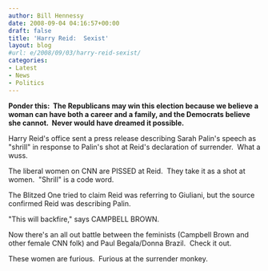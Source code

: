 ```yaml
---
author: Bill Hennessy
date: 2008-09-04 04:16:57+00:00
draft: false
title: 'Harry Reid:  Sexist'
layout: blog
#url: e/2008/09/03/harry-reid-sexist/
categories:
- Latest
- News
- Politics
---
```


**Ponder this:  The Republicans may win this election because we believe a woman can have both a career and a family, and the Democrats believe she cannot.  Never would have dreamed it possible.**

Harry Reid's office sent a press release describing Sarah Palin's speech as "shrill" in response to Palin's shot at Reid's declaration of surrender.  What a wuss.

The liberal women on CNN are PISSED at Reid.  They take it as a shot at women.  "Shrill" is a code word.   

The Blitzed One tried to claim Reid was referring to Giuliani, but the source confirmed Reid was describing Palin.

"This will backfire," says CAMPBELL BROWN.

Now there's an all out battle between the feminists (Campbell Brown and other female CNN folk) and Paul Begala/Donna Brazil.  Check it out.

These women are furious.  Furious at the surrender monkey.
